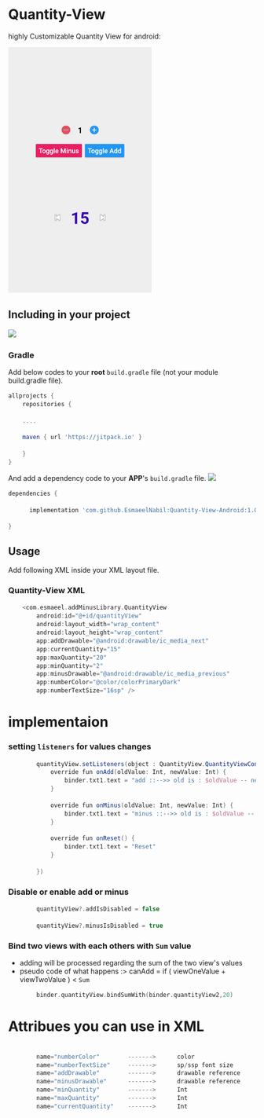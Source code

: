 # Quantity-View
highly Customizable Quantity View for android:

![sample1.png](sample-images/sample1.png)


## Including in your project
[![](https://jitpack.io/v/EsmaeelNabil/Quantity-View-Android.svg)](https://jitpack.io/#EsmaeelNabil/Quantity-View-Android)

### Gradle
Add below codes to your **root** `build.gradle` file (not your module build.gradle file).

```gradle
allprojects {
    repositories {

    ....

	maven { url 'https://jitpack.io' }
	
    }
}
```
And add a dependency code to your **APP**'s `build.gradle` file. [![](https://jitpack.io/v/EsmaeelNabil/Quantity-View-Android.svg)](https://jitpack.io/#EsmaeelNabil/Quantity-View-Android)
```gradle
dependencies {

	  implementation 'com.github.EsmaeelNabil:Quantity-View-Android:1.0'

}
```

## Usage

Add following XML inside your XML layout file.

### Quantity-View XML

```gradle
    <com.esmaeel.addMinusLibrary.QuantityView
        android:id="@+id/quantityView"
        android:layout_width="wrap_content"
        android:layout_height="wrap_content"
        app:addDrawable="@android:drawable/ic_media_next"
        app:currentQuantity="15"
        app:maxQuantity="20"
        app:minQuantity="2"
        app:minusDrawable="@android:drawable/ic_media_previous"
        app:numberColor="@color/colorPrimaryDark"
        app:numberTextSize="16sp" />

```

# implementaion

### setting `listeners` for values changes

```gradle
        quantityView.setListeners(object : QuantityView.QuantityViewContract {
            override fun onAdd(oldValue: Int, newValue: Int) {
                binder.txt1.text = "add ::-->> old is : $oldValue -- new is : $newValue"
            }

            override fun onMinus(oldValue: Int, newValue: Int) {
                binder.txt1.text = "minus ::-->> old is : $oldValue -- new is : $newValue"
            }

            override fun onReset() {
                binder.txt1.text = "Reset"
            }

        })

```

### Disable or enable add or minus

```kotlin
        quantityView?.addIsDisabled = false

        quantityView?.minusIsDisabled = true
```

### Bind two views with each others with `Sum` value
- adding will be processed regarding the sum of the two view's values
- pseudo code of what happens :> canAdd =  if ( viewOneValue + viewTwoValue ) < `Sum`

```kotlin
        binder.quantityView.bindSumWith(binder.quantityView2,20)
```

# Attribues you can use in XML

```gradle

        name="numberColor"        ------->      color
        name="numberTextSize"     ------->      sp/ssp font size
        name="addDrawable"        ------->      drawable reference
        name="minusDrawable"      ------->      drawable reference
        name="minQuantity"        ------->      Int
        name="maxQuantity"        ------->      Int
        name="currentQuantity"    ------->      Int
                
```
